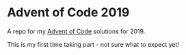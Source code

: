 # Advent of Code 2019

A repo for my [Advent of Code](https://adventofcode.com/) solutions for 2019.

This is my first time taking part - not sure what to expect yet!